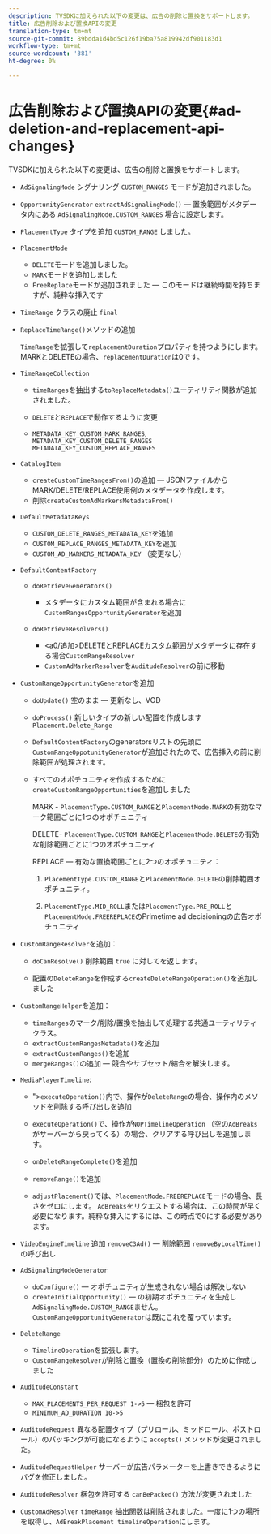 ```yaml
---
description: TVSDKに加えられた以下の変更は、広告の削除と置換をサポートします。
title: 広告削除および置換APIの変更
translation-type: tm+mt
source-git-commit: 89bdda1d4bd5c126f19ba75a819942df901183d1
workflow-type: tm+mt
source-wordcount: '381'
ht-degree: 0%

---
```



# 広告削除および置換APIの変更{#ad-deletion-and-replacement-api-changes}

TVSDKに加えられた以下の変更は、広告の削除と置換をサポートします。

* `AdSignalingMode` シグナリング `CUSTOM_RANGES` モードが追加されました。

* `OpportunityGenerator`  `extractAdSignalingMode()`  — 置換範囲がメタデータ内にある `AdSignalingMode.CUSTOM_RANGES` 場合に設定します。

* `PlacementType` タイプを追加 `CUSTOM_RANGE` しました。

* `PlacementMode`

   * `DELETE`モードを追加しました。
   * `MARK`モードを追加しました
   * `FreeReplace`モードが追加されました — このモードは継続時間を持ちますが、純粋な挿入です

* `TimeRange` クラスの廃止 `final` 

* `ReplaceTimeRange()`メソッドの追加

   `TimeRange`を拡張して`replacementDuration`プロパティを持つようにします。 MARKとDELETEの場合、`replacementDuration`は0です。

* `TimeRangeCollection`

   * `timeRanges`を抽出する`toReplaceMetadata()`ユーティリティ関数が追加されました。

   * `DELETE`と`REPLACE`で動作するように変更

   * `METADATA_KEY_CUSTOM_MARK_RANGES`,  `METADATA_KEY_CUSTOM_DELETE_RANGES`  `METADATA_KEY_CUSTOM_REPLACE_RANGES`

* `CatalogItem`

   * `createCustomTimeRangesFrom()`の追加 — JSONファイルからMARK/DELETE/REPLACE使用例のメタデータを作成します。
   * 削除`createCustomAdMarkersMetadataFrom()`

* `DefaultMetadataKeys`

   * `CUSTOM_DELETE_RANGES_METADATA_KEY`を追加
   * `CUSTOM_REPLACE_RANGES_METADATA_KEY`を追加
   * `CUSTOM_AD_MARKERS_METADATA_KEY` （変更なし）

* `DefaultContentFactory`

   * `doRetrieveGenerators()`

      * メタデータにカスタム範囲が含まれる場合に`CustomRangesOpportunityGenerator`を追加
   * `doRetrieveResolvers()`

      * &lt;a0/追加>DELETEとREPLACEカスタム範囲がメタデータに存在する場合`CustomRangeResolver`
      * `CustomAdMarkerResolver`を`AuditudeResolver`の前に移動


* `CustomRangeOpportunityGenerator`を追加

   * `doUpdate()` 空のまま — 更新なし、VOD
   * `doProcess()` 新しいタイプの新しい配置を作成します  `Placement.Delete_Range`

   * `DefaultContentFactory`のgeneratorsリストの先頭に`CustomRangeOppotunityGenerator`が追加されたので、広告挿入の前に削除範囲が処理されます。

   * すべてのオポチュニティを作成するために`createCustomRangeOpportunities`を追加しました

      MARK - `PlacementType.CUSTOM_RANGE`と`PlacementMode.MARK`の有効なマーク範囲ごとに1つのオポチュニティ

      DELETE- `PlacementType.CUSTOM_RANGE`と`PlacementMode.DELETE`の有効な削除範囲ごとに1つのオポチュニティ

      REPLACE — 有効な置換範囲ごとに2つのオポチュニティ：

      1. `PlacementType.CUSTOM_RANGE`と`PlacementMode.DELETE`の削除範囲オポチュニティ。

      1. `PlacementType.MID_ROLL`または`PlacementType.PRE_ROLL`と`PlacementMode.FREEREPLACE`のPrimetime ad decisioningの広告オポチュニティ

* `CustomRangeResolver`を追加：

   * `doCanResolve()` 削除範囲 `true` に対してを返します。

   * 配置の`DeleteRange`を作成する`createDeleteRangeOperation()`を追加しました

* `CustomRangeHelper`を追加：

   * `timeRanges`のマーク/削除/置換を抽出して処理する共通ユーティリティクラス。
   * `extractCustomRangesMetadata()`を追加
   * `extractCustomRanges()`を追加
   * `mergeRanges()`の追加 — 競合やサブセット/結合を解決します。

* `MediaPlayerTimeline`:

   * &quot;>`executeOperation()`内で、操作が`DeleteRange`の場合、操作内のメソッドを削除する呼び出しを追加

   * `executeOperation()`で、操作が`NOPTimelineOperation` （空の`AdBreaks`がサーバーから戻ってくる）の場合、クリアする呼び出しを追加します。

   * `onDeleteRangeComplete()`を追加
   * `removeRange()`を追加
   * `adjustPlacement()`では、`PlacementMode.FREEREPLACE`モードの場合、長さをゼロにします。 `AdBreaks`をリクエストする場合は、この時間が早く必要になります。純粋な挿入にするには、この時点で0にする必要があります。

* `VideoEngineTimeline` 追加 `removeC3Ad()`  — 削除範囲 `removeByLocalTime()` の呼び出し

* `AdSignalingModeGenerator`

   * `doConfigure()`  — オポチュニティが生成されない場合は解決しない
   * `createInitialOpportunity()`  — の初期オポチュニティを生成し `AdSignalingMode.CUSTOM_RANGE`ません。`CustomRangeOpportunityGenerator`は既にこれを覆っています。

* `DeleteRange`

   * `TimelineOperation`を拡張します。
   * `CustomRangeResolver`が削除と置換（置換の削除部分）のために作成しました

* `AuditudeConstant`

   * `MAX_PLACEMENTS_PER_REQUEST 1->5`  — 梱包を許可
   * `MINIMUM_AD_DURATION 10->5`

* `AuditudeRequest` 異なる配置タイプ（プリロール、ミッドロール、ポストロール）のパッキングが可能になるように `accepts()` メソッドが変更されました。

* `AuditudeRequestHelper` サーバーが広告パラメーターを上書きできるようにバグを修正しました。

* `AuditudeResolver` 梱包を許可する `canBePacked()` 方法が変更されました

* `CustomAdResolver`  `timeRange` 抽出関数は削除されました。一度に1つの場所を取得し、`AdBreakPlacement timelineOperation`にします。

